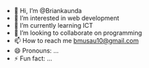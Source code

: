 - 👋 Hi, I’m @Briankaunda
- 👀 I’m interested in web development
- 🌱 I’m currently learning ICT
- 💞️ I’m looking to collaborate on programming
- 📫 How to reach me bmusau10@gmail.com
- 😄 Pronouns: ...
- ⚡ Fun fact: ...

<!---
Briankaunda/Briankaunda is a ✨ special ✨ repository because its `README.md` (this file) appears on your GitHub profile.
You can click the Preview link to take a look at your changes.
--->

